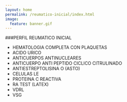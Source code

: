 ```yaml
---
layout: home
permalink: /reumatico-inicial/index.html
image:
  feature: banner.gif
---
```


###PERFIL REUMATICO INICIAL
* HEMATOLOGIA COMPLETA CON PLAQUETAS
* ACIDO URICO
* ANTICUERPOS ANTINUCLEARES
* ANTICUERPO ANTI PEPTIDO CICLICO CITRULINADO 
* ANTIESTREPTOLISINA O (ASTO)
* CELULAS LE
* PROTEINA C REACTIVA
* RA TEST (LATEX)
* VDRL
* VSG


